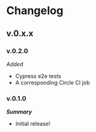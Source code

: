 # Changelog

## v.0.x.x

### v.0.2.0
*Added*
* Cypress e2e tests
* A corresponding Circle CI job

### v.0.1.0
***Summary***
* Initial release!


